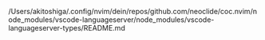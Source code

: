 /Users/akitoshiga/.config/nvim/dein/repos/github.com/neoclide/coc.nvim/node_modules/vscode-languageserver/node_modules/vscode-languageserver-types/README.md